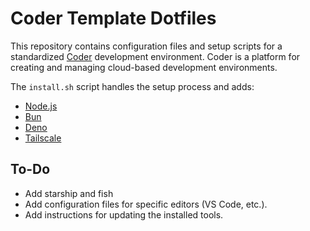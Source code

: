 # Coder Template Dotfiles

This repository contains configuration files and setup scripts for a standardized [Coder](https://coder.com/) development environment. Coder is a platform for creating and managing cloud-based development environments.

The `install.sh` script handles the setup process and adds:

- [Node.js](https://github.com/nvm-sh/nvm)
- [Bun](https://bun.sh/)
- [Deno](https://deno.com/)
- [Tailscale](https://tailscale.com/)


## To-Do

- Add starship and fish
- Add configuration files for specific editors (VS Code, etc.).
- Add instructions for updating the installed tools.